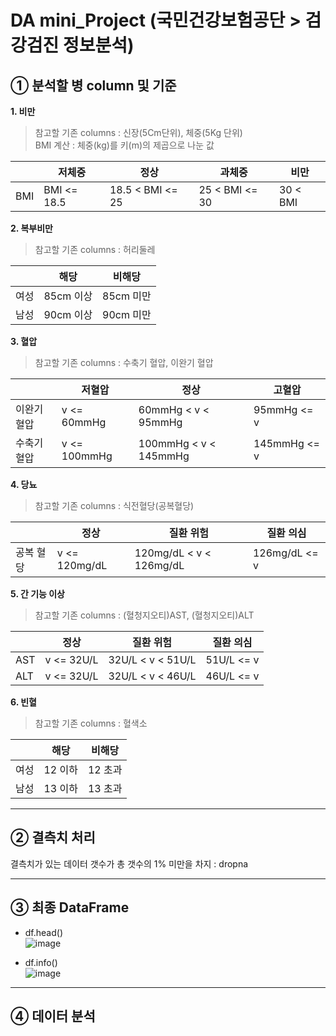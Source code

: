 # DA mini_Project (국민건강보험공단 > 검강검진 정보분석)

## ① 분석할 병 column 및 기준
**1. 비만**
> 참고할 기존 columns : 신장(5Cm단위), 체중(5Kg 단위)   
> BMI 계산     : 체중(kg)를 키(m)의 제곱으로 나눈 값

|   |저체중|정상|과체중|비만|
|---|---|---|---|---|
|BMI| BMI <= 18.5|18.5 < BMI <= 25| 25 < BMI <= 30 | 30 < BMI |


**2. 복부비만**
> 참고할 기존 columns : 허리둘레  

|   |해당|비해당|
|---|---|---|
|여성|85cm 이상|85cm 미만|
|남성|90cm 이상|90cm 미만|

**3. 혈압**
> 참고할 기존 columns : 수축기 혈압, 이완기 혈압

|   |저혈압|정상|고혈압
|---|---|---|---|
|이완기 혈압| v <= 60mmHg | 60mmHg < v < 95mmHg | 95mmHg <= v |
|수축기 혈압| v <= 100mmHg | 100mmHg < v < 145mmHg | 145mmHg <= v |
 
**4. 당뇨**
> 참고할 기존 columns : 식전혈당(공복혈당) 

|   |정상|질환 위험|질환 의심|
|---|---|---|---|
|공복 혈당| v <= 120mg/dL | 120mg/dL < v < 126mg/dL | 126mg/dL <= v |

**5. 간 기능 이상**
> 참고할 기존 columns : (혈청지오티)AST, (혈청지오티)ALT

|   |정상|질환 위험|질환 의심|
|---|---|---|---|
|AST| v <= 32U/L | 32U/L < v < 51U/L | 51U/L <= v |
|ALT| v <= 32U/L | 32U/L < v < 46U/L | 46U/L <= v |

**6. 빈혈**
> 참고할 기존 columns : 혈색소 

|   |해당|비해당|
|---|---|---|
|여성|12 이하|12 초과|
|남성|13 이하|13 초과|

----------------------------------------------------------------------------
## ② 결측치 처리

결측치가 있는 데이터 갯수가 총 갯수의 1% 미만을 차지 : dropna

----------------------------------------------------------------------------
## ③ 최종 DataFrame 
* df.head()   
![image](https://user-images.githubusercontent.com/37467592/162133692-8518cfbc-d1bc-4102-a8ea-4271db8cce71.png)

* df.info()   
![image](https://user-images.githubusercontent.com/37467592/162133833-ac5eaa3a-178e-44fd-ac12-cd05d77c6c17.png)

----------------------------------------------------------------------------
## ④ 데이터 분석

   
